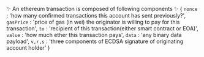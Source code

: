 :sparkles: An ethereum transaction is composed of following components :sparkles:
{
 `nonce` : 'how many confirmed transactions this account has sent previously?',
 `gasPrice` : 'price of gas (in wei) the originator is willing to pay for this transaction',
 `to` : 'recipient of this transaction(either smart contract or EOA)',
 `value` : 'how much ether this transaction pays',
 `data` : 'any binary data payload',
 `v,r,s` : 'three components of ECDSA signature of originating account holder'
}